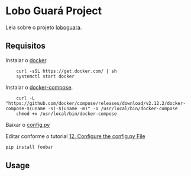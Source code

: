 # Lobo Guará Project

Leia sobre o projeto [loboguara](https://loboguara.olivsec.com.br/docs/index.html).

## Requisitos

Instalar o [docker](https://docs.docker.com/engine/install/).

```Script
    curl -sSL https://get.docker.com/ | sh
    systemctl start docker
```

Instalar o [docker-compose](https://docs.docker.com/compose/).

```Script
    curl -L "https://github.com/docker/compose/releases/download/v2.12.2/docker-compose-$(uname -s)-$(uname -m)" -o /usr/local/bin/docker-compose
    chmod +x /usr/local/bin/docker-compose
```

Baixar o [config.py](https://github.com/olivsec/loboguara/blob/main/server/app/config.py)

Editar conforme o tutorial [12. Configure the config.py File](https://loboguara.olivsec.com.br/docs/lobo_guara_installation_manual_on_Ubuntu_24-04.html#12-configure-the-configpy-file)

```bash
pip install foobar
```

## Usage
